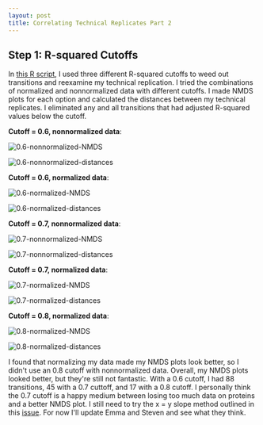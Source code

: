 ```yaml
---
layout: post
title: Correlating Technical Replicates Part 2
---
```


## Step 1: R-squared Cutoffs

In [this R script](https://github.com/RobertsLab/project-oyster-oa/blob/master/analyses/DNR_SRM_20170902/2017-10-10-Troubleshooting/2017-10-10-Transition-Replicate-Correlations/2017-10-13-NMDS-for-Technical-Replication-with-Cutoffs.R), I used three different R-squared cutoffs to weed out transitions and reexamine my technical replication. I tried the combinations of normalized and nonnormalized data with different cutoffs. I made NMDS plots for each option and calculated the distances between my technical replicates. I eliminated any and all transitions that had adjusted R-squared values below the cutoff.

**Cutoff = 0.6, nonnormalized data**:

![0.6-nonnormalized-NMDS](https://raw.githubusercontent.com/RobertsLab/project-oyster-oa/master/analyses/DNR_SRM_20170902/2017-10-10-Troubleshooting/2017-10-10-Transition-Replicate-Correlations/2017-10-13-NMDS-TechnicalReplication-NonNormalized-Cutoff1.jpeg)

![0.6-nonnormalized-distances](https://raw.githubusercontent.com/RobertsLab/project-oyster-oa/master/analyses/DNR_SRM_20170902/2017-10-10-Troubleshooting/2017-10-10-Transition-Replicate-Correlations/2017-10-13-NMDS-TechnicalReplication-Ordination-Distances-NonNormalized-Cutoff1.jpeg)

**Cutoff = 0.6, normalized data**:

![0.6-normalized-NMDS](https://raw.githubusercontent.com/RobertsLab/project-oyster-oa/master/analyses/DNR_SRM_20170902/2017-10-10-Troubleshooting/2017-10-10-Transition-Replicate-Correlations/2017-10-13-NMDS-TechnicalReplication-Normalized-Cutoff1.jpeg)

![0.6-normalized-distances](https://raw.githubusercontent.com/RobertsLab/project-oyster-oa/master/analyses/DNR_SRM_20170902/2017-10-10-Troubleshooting/2017-10-10-Transition-Replicate-Correlations/2017-10-13-NMDS-TechnicalReplication-Ordination-Distances-Normalized-Cutoff1.jpeg)

**Cutoff = 0.7, nonnormalized data**:

![0.7-nonnormalized-NMDS](https://raw.githubusercontent.com/RobertsLab/project-oyster-oa/master/analyses/DNR_SRM_20170902/2017-10-10-Troubleshooting/2017-10-10-Transition-Replicate-Correlations/2017-10-13-NMDS-TechnicalReplication-NonNormalized-Cutoff2.jpeg)

![0.7-nonnormalized-distances](https://raw.githubusercontent.com/RobertsLab/project-oyster-oa/master/analyses/DNR_SRM_20170902/2017-10-10-Troubleshooting/2017-10-10-Transition-Replicate-Correlations/2017-10-13-NMDS-TechnicalReplication-Ordination-Distances-NonNormalized-Cutoff2.jpeg)

**Cutoff = 0.7, normalized data**:

![0.7-normalized-NMDS](https://raw.githubusercontent.com/RobertsLab/project-oyster-oa/master/analyses/DNR_SRM_20170902/2017-10-10-Troubleshooting/2017-10-10-Transition-Replicate-Correlations/2017-10-13-NMDS-TechnicalReplication-Normalized-Cutoff2.jpeg)

![0.7-normalized-distances](https://raw.githubusercontent.com/RobertsLab/project-oyster-oa/master/analyses/DNR_SRM_20170902/2017-10-10-Troubleshooting/2017-10-10-Transition-Replicate-Correlations/2017-10-13-NMDS-TechnicalReplication-Ordination-Distances-Normalized-Cutoff2.jpeg)

**Cutoff = 0.8, normalized data**:

![0.8-normalized-NMDS](https://raw.githubusercontent.com/RobertsLab/project-oyster-oa/master/analyses/DNR_SRM_20170902/2017-10-10-Troubleshooting/2017-10-10-Transition-Replicate-Correlations/2017-10-13-NMDS-TechnicalReplication-Normalized-Cutoff3.jpeg)

![0.8-normalized-distances](https://raw.githubusercontent.com/RobertsLab/project-oyster-oa/master/analyses/DNR_SRM_20170902/2017-10-10-Troubleshooting/2017-10-10-Transition-Replicate-Correlations/2017-10-13-NMDS-TechnicalReplication-Ordination-Distances-Normalized-Cutoff3.jpeg)

I found that normalizing my data made my NMDS plots look better, so I didn't use an 0.8 cutoff with nonnormalized data. Overall, my NMDS plots looked better, but they're still not fantastic. With a 0.6 cutoff, I had 88 transitions, 45 with a 0.7 cuttoff, and 17 with a 0.8 cutoff. I personally think the 0.7 cutoff is a happy medium between losing too much data on proteins and a better NMDS plot. I still need to try the x = y slope method outlined in this [issue](https://github.com/RobertsLab/project-oyster-oa/issues/18). For now I'll update Emma and Steven and see what they think.
